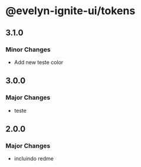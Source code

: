 # @evelyn-ignite-ui/tokens

## 3.1.0

### Minor Changes

- Add new teste color

## 3.0.0

### Major Changes

- teste

## 2.0.0

### Major Changes

- incluindo redme
